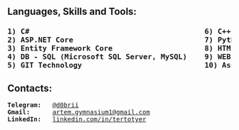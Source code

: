 
<h2>Languages, Skills and Tools: </h2>

<h3><pre>1) C#                                        6) C++ Basics 
2) ASP.NET Core                              7) Python 
3) Entity Framework Core                     8) HTML5, CSS
4) DB - SQL (Microsoft SQL Server, MySQL)    9) WEB, Computer Systems                              
5) GIT Technology                            10) Assembly Basics 
</h3></pre>

<h2>Contacts: </h2>
<pre>
<b>Telegram: </b>  <a href="https://t.me/d0brii">@d0brii</a>
<b>Gmail: </b>     <a href="mailto:artem.gymnasium1@gmail.com">artem.gymnasium1@gmail.com</a>
<b>LinkedIn: </b>  <a href="https://www.linkedin.com/in/tertotyer/">linkedin.com/in/tertotyer</a> </pre>
